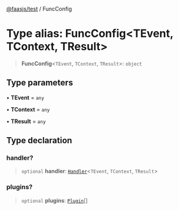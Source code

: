[@faasjs/test](../README.md) / FuncConfig

# Type alias: FuncConfig\<TEvent, TContext, TResult\>

> **FuncConfig**\<`TEvent`, `TContext`, `TResult`\>: `object`

## Type parameters

• **TEvent** = `any`

• **TContext** = `any`

• **TResult** = `any`

## Type declaration

### handler?

> `optional` **handler**: [`Handler`](Handler.md)\<`TEvent`, `TContext`, `TResult`\>

### plugins?

> `optional` **plugins**: [`Plugin`](Plugin.md)[]
